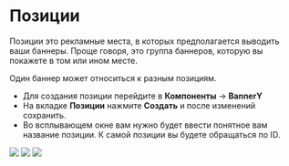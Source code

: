 # Позиции

Позиции это рекламные места, в которых предполагается выводить ваши баннеры. Проще говоря, это группа баннеров, которую вы покажете в том или ином месте.

Один баннер может относиться к разным позициям.

* Для создания позиции перейдите в **Компоненты** -> **BannerY**
* На вкладке **Позиции** нажмите **Создать** и после изменений сохранить.
* Во всплывающем окне вам нужно будет ввести понятное вам название позиции. К самой позиции вы будете обращаться по ID.

[![](https://file.modx.pro/files/e/a/d/eada167eaf16509c676548a84430f284s.jpg)](https://file.modx.pro/files/e/a/d/eada167eaf16509c676548a84430f284.png)
[![](https://file.modx.pro/files/2/0/f/20f18bbeae2329f068cb16bc77368388s.jpg)](https://file.modx.pro/files/2/0/f/20f18bbeae2329f068cb16bc77368388.png)
[![](https://file.modx.pro/files/f/7/8/f7833d45e234d2e63d571a9d71b933e4s.jpg)](https://file.modx.pro/files/f/7/8/f7833d45e234d2e63d571a9d71b933e4.png)
